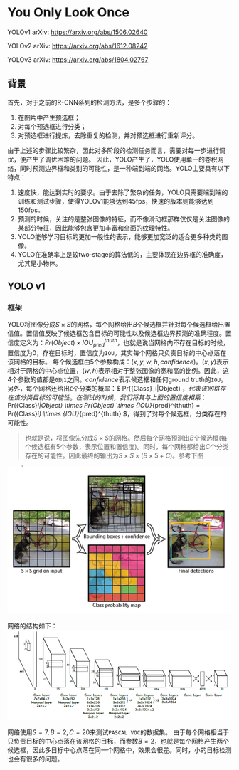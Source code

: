 You Only Look Once
===

YOLOv1 arXiv: <https://arxiv.org/abs/1506.02640>

YOLOv2 arXiv: <https://arxiv.org/abs/1612.08242>

YOLOv3 arXiv: <https://arxiv.org/abs/1804.02767>


背景
---
首先，对于之前的R-CNN系列的检测方法，是多个步骤的：
1. 在图片中产生预选框；
2. 对每个预选框进行分类；
3. 对预选框进行提炼，去除重复的检测，并对预选框进行重新评分。

由于上述的步骤比较繁杂，因此对多阶段的检测任务而言，需要对每一步进行调优，便产生了调优困难的问题。
因此，YOLO产生了，YOLO使用单一的卷积网络，同时预测边界框和类别的可能性，是一种端到端的网络。YOLO主要具有以下特点：
1. 速度快，能达到实时的要求。由于去除了繁杂的任务，YOLO只需要端到端的训练和测试步骤，使得YOLOv1能够达到45fps，快速的版本则能够达到150fps。
1. 预测的时候，关注的是整张图像的特征，而不像滑动框那样仅仅是关注图像的某部分特征，因此能够包含更加丰富和全面的纹理特性。
1. YOLO能够学习目标的更加一般性的表示，能够更加宽泛的适合更多种类的图像。
1. YOLO在准确率上是较two-stage的算法低的，主要体现在边界框的准确度，尤其是小物体。

YOLO v1
---

### 框架
YOLO将图像分成$S \times S$的网格，每个网格给出$B$个候选框并针对每个候选框给出置信值。置信值反映了候选框包含目标的可能性以及候选框边界预测的准确程度。置信度定义为：$Pr(Object) \times {IOU}_{pred}^{thuth}$，也就是说当网格内不存在目标的时候，置信度为0，存在目标时，置信度为`IOU`。其实每个网格只负责目标的中心点落在该网格的目标。
每个候选框由5个参数构成：$(x, y, w, h, confidence)$。$(x, y)$表示相对于网格的中心点位置，$(w, h)$表示相对于整张图像的宽和高的比例。因此，这4个参数的值都是`0到1`之间。$confidence$表示候选框和任何ground truth的`IOU`。
另外，每个网格还给出`C`个分类的概率：$ Pr({Class}_i|Object) $，代表该网格存在该分类目标的可能性。在测试的时候，我们将其与上面的置信度相乘：$ Pr({Class}_i|Object) \times Pr(Object) \times {IOU}_{pred}^{thuth} = Pr({Class}_i) \times {IOU}_{pred}^{thuth} $，得到了对每个候选框，分类存在的可能性。
> 也就是说，将图像先分成$S \times S$的网格。然后每个网格预测出$B$个候选框(每个候选框有5个参数，表示位置和置信度)。同时，每个网格都给出$C$个分类存在的可能性。因此最终的输出为$S \times S \times (B \times 5 + C)$。参考下图

![网格化](YOLO/model.png)

网络的结构如下：
![网络结构](YOLO/framework.png)

网络使用$S = 7, B = 2, C = 20$来测试`PASCAL VOC`的数据集。
由于每个网格相当于只负责目标的中心点落在该网格的目标，而参数$B = 2$，也就是每个网格产生两个候选框，因此多目标中心点落在同一个网格中，效果会很差。同时，小的目标检测也会有很多的问题。